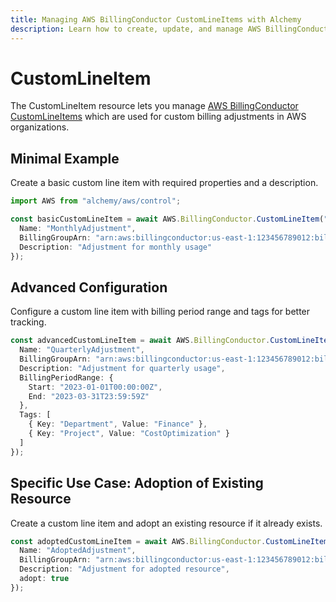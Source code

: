 ```yaml
---
title: Managing AWS BillingConductor CustomLineItems with Alchemy
description: Learn how to create, update, and manage AWS BillingConductor CustomLineItems using Alchemy Cloud Control.
---
```


# CustomLineItem

The CustomLineItem resource lets you manage [AWS BillingConductor CustomLineItems](https://docs.aws.amazon.com/billingconductor/latest/userguide/) which are used for custom billing adjustments in AWS organizations.

## Minimal Example

Create a basic custom line item with required properties and a description.

```ts
import AWS from "alchemy/aws/control";

const basicCustomLineItem = await AWS.BillingConductor.CustomLineItem("basicCustomLineItem", {
  Name: "MonthlyAdjustment",
  BillingGroupArn: "arn:aws:billingconductor:us-east-1:123456789012:billing-group/my-billing-group",
  Description: "Adjustment for monthly usage"
});
```

## Advanced Configuration

Configure a custom line item with billing period range and tags for better tracking.

```ts
const advancedCustomLineItem = await AWS.BillingConductor.CustomLineItem("advancedCustomLineItem", {
  Name: "QuarterlyAdjustment",
  BillingGroupArn: "arn:aws:billingconductor:us-east-1:123456789012:billing-group/my-billing-group",
  Description: "Adjustment for quarterly usage",
  BillingPeriodRange: {
    Start: "2023-01-01T00:00:00Z",
    End: "2023-03-31T23:59:59Z"
  },
  Tags: [
    { Key: "Department", Value: "Finance" },
    { Key: "Project", Value: "CostOptimization" }
  ]
});
```

## Specific Use Case: Adoption of Existing Resource

Create a custom line item and adopt an existing resource if it already exists.

```ts
const adoptedCustomLineItem = await AWS.BillingConductor.CustomLineItem("adoptedCustomLineItem", {
  Name: "AdoptedAdjustment",
  BillingGroupArn: "arn:aws:billingconductor:us-east-1:123456789012:billing-group/my-billing-group",
  Description: "Adjustment for adopted resource",
  adopt: true
});
```